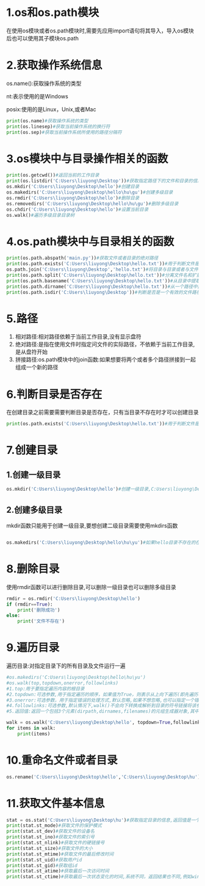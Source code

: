# 1.os和os.path模块

在使用os模块或者os.path模块时,需要先应用import语句将其导入，导入os模块后也可以使用其子模块os.path

# 2.获取操作系统信息

os.name():获取操作系统的类型

nt:表示使用的是Windows

posix:使用的是Linux，Unix,或者Mac

```python
print(os.name)#获取操作系统的类型
print(os.linesep)#获取当前操作系统的换行符
print(os.sep)#获取当前操作系统所使用的路径分隔符

```

# 3.os模块中与目录操作相关的函数

```python
print(os.getcwd())#返回当前的工作目录
print(os.listdir('C:Users\liuyong\Desktop'))#获取指定路径下的文件和目录的信息
os.mkdir('C:Users\liuyong\Desktop\hello')#创建目录
os.makedirs('C:Users\liuyong\Desktop\hello\hu\gu')#创建多级目录
os.rmdir('C:Users\liuyong\Desktop\hello')#删除目录
os.removedirs('C:Users\liuyong\Desktop\hello\hu\gu')#删除多级目录
os.chdir('C:Users\liuyong\Desktop\hello')#设置当前目录
os.walk()#遍历多级目录目录树
```

# 4.os.path模块中与目录相关的函数

```python
print(os.path.abspath('main.py'))#获取文件或者目录的绝对路径
print(os.path.exists('C:Users\liuyong\Desktop\hello.txt'))#用于判断文件是否存在如果存在则返回true如果不存在返回false
os.path.join('C:Users\liuyong\Desktop','hello.txt')#将目录与目录或者与文件名连接起来
print(os.path.split('C:Users\liuyong\Desktop\hello.txt'))#分离文件名和扩展名
print(os.path.basename('C:Users\liuyong\Desktop\hello.txt'))#从目录中提取文件名
print(os.path.dirname('C:Users\liuyong\Desktop\hello.txt'))#从一个路径中提取文件路径，不包括文件名
print(os.path.isdir('C:Users\liuyong\Desktop'))#判断是否是一个有效的文件路径
```

# 5.路径

1. 相对路径:相对路径依赖于当前工作目录,没有显示盘符
2. 绝对路径:是指在使用文件时指定问文件的实际路径，不依赖于当前工作目录,是从盘符开始
3. 拼接路径:os.path模块中的join函数:如果想要将两个或者多个路径拼接到一起组成一个新的路径

# 6.判断目录是否存在

在创建目录之前需要需要判断目录是否存在，只有当目录不存在时才可以创建目录

```python
print(os.path.exists('C:Users\liuyong\Desktop\hello.txt'))#用于判断文件是否存在如果存在则返回True如果不存在返回False
```

# 7.创建目录

## 1.创建一级目录

```python
os.mkdir('C:Users\liuyong\Desktop\hello')#创建一级目录,C:Users\liuyong\Desktop\是已经存在的路径,hello文件时一级目录
```

## 2.创建多级目录

mkdir函数只能用于创建一级目录,要想创建二级目录需要使用mkdirs函数

```python

os.makedirs('C:Users\liuyong\Desktop\hello\hu\yu')#如果hello目录不存在的在hello目录中创建hu在hu中创建yu这就是多级目录
```

# 8.删除目录

使用rmdir函数可以进行删除目录,可以删除一级目录也可以删除多级目录



```python
rmdir = os.rmdir('C:Users\liuyong\Desktop\hello')
if (rmdir==True):
    print('删除成功')
else:
    print('文件不存在')


```

# 9.遍历目录

遍历目录:对指定目录下的所有目录及文件运行一遍

```python
#os.makedirs('C:Users\liuyong\Desktop\hello\hu\yu')
#os.walk(top,topdown,onerror,followlinks)
#1.top:用于要指定遍历内容的根目录
#2.topdown:可选参数,用于指定遍历的顺序，如果值为True，则表示从上向下遍历(即先遍历根目录),如果是False则表示从下向上遍历(即先遍历子目录)
#3.onerror:可选参数，用于指定错误的处理方式,默认忽略,如果不想忽略,也可以指定一个错误处理函数,通常情况下采用默认
#4.followlinks:可选参数,默认情况下,walk()不会向下转换成解析到目录的符号链接将该参数值设置为True,表示用于指定在支持的系统上访问由符号链接指向的目录
#5.返回值:返回一个包括3个元素(dirpath,dirnames,filenames)的元组生成器对象,其中dirpath表示当前遍历的路径是一个字符串,dirnames

walk = os.walk('C:Users\liuyong\Desktop\hello', topdown=True,followlinks=True)
for items in walk:
    print(items)
```

# 10.重命名文件或者目录

```python
os.rename('C:Users\liuyong\Desktop\hello','C:Users\liuyong\Desktop\hu')#重命名文件或者目录
```

# 11.获取文件基本信息

```python
stat = os.stat('C:Users\liuyong\Desktop\hu')#获取指定目录的信息,返回值是一个对象,文件信息是对象的函数
print(stat.st_mode)#获取文件的保护模式
print(stat.st_dev)#获取文件的设备名
print(stat.st_ino)#获取文件的索引号
print(stat.st_nlink)#获取文件的硬链接号
print(stat.st_size)#获取文件的大小
print(stat.st_mtime)#获取文件的最后修改时间
print(stat.st_uid)#获取用户id
print(stat.st_gid)#获取组id
print(stat.st_atime)#获取最后一次访问时间
print(stat.st_ctime)#获取最后一次状态变化的时间,系统不同，返回结果也不同,例如windows返回的是文件的创建时间
```

